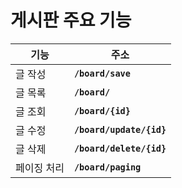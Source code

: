 # 게시판 주요 기능
| 기능 | 주소 |
| --- | --- |
| 글 작성  | **`/board/save`** |
| 글 목록 | **`/board/`** |
| 글 조회 | **`/board/{id}`** |
| 글 수정 | **`/board/update/{id}`** |
| 글 삭제 | **`/board/delete/{id}`** |
| 페이징 처리 | **`/board/paging`** |